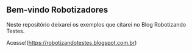 ## Bem-vindo Robotizadores

Neste repositório deixarei os exemplos que citarei no Blog Robotizando Testes.

Acesse!(https://robotizandotestes.blogspot.com.br)